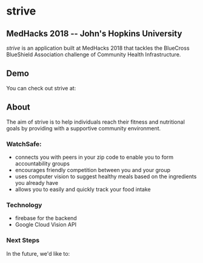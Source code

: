 # strive

## MedHacks 2018 -- John's Hopkins University

*strive* is an application built at MedHacks 2018  that tackles the BlueCross BlueShield Association challenge of Community Health Infrastructure.

## Demo
You can check out strive at: 

## About
The aim of strive is to help individuals reach their fitness and nutritional goals by providing with a supportive community environment. 

### WatchSafe:
* connects you with peers in your zip code to enable you to form accountability groups
* encourages friendly competition between you and your group
* uses computer vision to suggest healthy meals based on the ingredients you already have
* allows you to easily and quickly track your food intake


### Technology
* firebase for the backend
* Google Cloud Vision API

### Next Steps
In the future, we'd like to:
